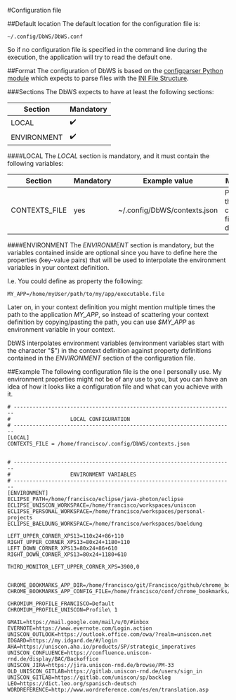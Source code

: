 #Configuration file

##Default location
The default location for the configuration file is:
```
~/.config/DbWS/DbWS.conf 
```
So if no configuration file is specified in the command line during the
execution, the application will try to read the default one.

##Format
The configuration of DbWS is based on the [configparser Python module](https://docs.python.org/3.6/library/configparser.html)
which expects to parse files with the [INI File Structure](https://docs.python.org/3.6/library/configparser.html#supported-ini-file-structure).

###Sections
The DbWS expects to have at least the following sections:

| Section     | Mandatory          |
| ----------- | ------------------ |
| LOCAL       | :heavy_check_mark: |
| ENVIRONMENT | :heavy_check_mark: |

####LOCAL
The _LOCAL_ section is mandatory, and it must contain the following variables:

| Section       | Mandatory   | Example value                 | Meaning                              |
| ------------- | ----------- | ----------------------------- | ------------------------------------ |
| CONTEXTS_FILE | yes         | ~/.config/DbWS/contexts.json  | Path to the context file definition  |

####ENVIRONMENT
The _ENVIRONMENT_ section is mandatory, but the variables contained inside are
optional since you have to define here the properties (key-value pairs) that will be 
used to interpolate the environment variables in your context definition.

I.e. You could define as property the following:
```
MY_APP=/home/myUser/path/to/my/app/executable.file
```

Later on, in your context definition you might mention multiple times the path
to the application _MY_APP_, so instead of scattering your context definition
by copying/pasting the path, you can use _$MY_APP_ as environment variable in your 
context. 

DbWS interpolates environment variables (environment variables start with the character 
"$") in the context definition against property definitions contained in the _ENVIRONMENT_ 
section of the configuration file.


##Example
The following configuration file is the one I personally use. My environment
properties might not be of any use to you, but you can have an idea of how it
looks like a configuration file and what can you achieve with it.

```
# ----------------------------------------------------------------------
#                   LOCAL CONFIGURATION
# ----------------------------------------------------------------------
[LOCAL]
CONTEXTS_FILE = /home/francisco/.config/DbWS/contexts.json


# ----------------------------------------------------------------------
#                   ENVIRONMENT VARIABLES
# ----------------------------------------------------------------------
[ENVIRONMENT]
ECLIPSE_PATH=/home/francisco/eclipse/java-photon/eclipse
ECLIPSE_UNISCON_WORKSPACE=/home/francisco/workspaces/uniscon
ECLIPSE_PERSONAL_WORKSPACE=/home/francisco/workspaces/personal-projects
ECLIPSE_BAELDUNG_WORKSPACE=/home/francisco/workspaces/baeldung

LEFT_UPPER_CORNER_XPS13=110x24+86+110
RIGHT_UPPER_CORNER_XPS13=80x24+1180+110
LEFT_DOWN_CORNER_XPS13=80x24+86+610
RIGHT_DOWN_CORNER_XPS13=80x24+1180+610

THIRD_MONITOR_LEFT_UPPER_CORNER_XPS=3900,0


CHROME_BOOKMARKS_APP_DIR=/home/francisco/git/Francisco/github/chrome_bookmarks
CHROME_BOOKMARKS_APP_CONFIG_FILE=/home/francisco/conf/chrome_bookmarks/chrome_bookmarks.conf

CHROMIUM_PROFILE_FRANCISCO=Default
CHROMIUM_PROFILE_UNISCON=Profile\ 1

GMAIL=https://mail.google.com/mail/u/0/#inbox
EVERNOTE=https://www.evernote.com/Login.action
UNISCON_OUTLOOK=https://outlook.office.com/owa/?realm=uniscon.net
IDGARD=https://my.idgard.de/#/login
AHA=https://uniscon.aha.io/products/SP/strategic_imperatives
UNISCON_CONFLUENCE=https://confluence.uniscon-rnd.de/display/BAC/Backoffice
UNISCON_JIRA=https://jira.uniscon-rnd.de/browse/PM-33
OLD_UNISCON_GITLAB=https://gitlab.uniscon-rnd.de/users/sign_in
UNISCON_GITLAB=https://gitlab.com/uniscon/sp/backlog
LEO=https://dict.leo.org/spanisch-deutsch
WORDREFERENCE=http://www.wordreference.com/es/en/translation.asp
```
